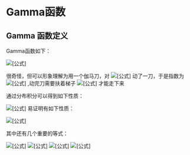 # Gamma函数

## Gamma 函数定义

Gamma函数如下：

![[公式]](https://www.zhihu.com/equation?tex=%5CGamma%28%5Calpha%29%3D%5Cint+_%7B0%7D%5E%7B%5Cinfty%7Dt%5E%7B%5Calpha-1%7De%5E%7B-t%7Ddt%2C+%5Calpha%3E0%5C%5C)

很奇怪，但可以形象理解为用一个伽马刀，对 ![[公式]](https://www.zhihu.com/equation?tex=%5Calpha) 动了一刀，于是指数为 ![[公式]](https://www.zhihu.com/equation?tex=%5Calpha-1) ,动完刀需要扶着梯子 ![[公式]](https://www.zhihu.com/equation?tex=%28-t%29) 才能走下来

通过分布积分可以得到如下性质：

![[公式]](https://www.zhihu.com/equation?tex=%5CGamma%28%5Calpha%2B1%29%3D%5Cint+_%7B0%7D%5E%7B%5Cinfty%7Dt%5E%7B%5Calpha%7De%5E%7B-t%7Ddt%3D-%5Cint+_%7B0%7D%5E%7B%5Cinfty%7Dt%5E%7B%5Calpha%7Dd%28e%5E%7B-t%7D%29%3D-%5Cleft%5Bt%5E%7B%5Calpha%7De%5E%7B-t%7D%7C_%7B0%7D%5E%7B%5Cinfty%7D-%5Calpha%5Cint_%7B0%7D%5E%7B%5Cinfty%7De%5E%7B-t%7Dt%5E%7B%5Calpha-1%7Ddt%5Cright%5D%3D%5Calpha%5CGamma%28%5Calpha%29%5C%5C)
易证明有如下性质：



![[公式]](https://www.zhihu.com/equation?tex=%5CGamma%28n%2B1%29%3Dn%21%2C%5CGamma%281%29%3D1%2C%5CGamma%28%5Cfrac%7B1%7D%7B2%7D%29%3D%5Csqrt%7B%5Cpi%7D%5C%5C)

其中还有几个重要的等式：

![[公式]](https://www.zhihu.com/equation?tex=%5Cint+_%7B0%7D%5E%7B%5Cinfty%7Dx%5E%7Bp-1%7De%5E%7B-%5Calpha+x%7Ddx%3D%5Calpha%5E%7B-p%7D%5CGamma%28p%29%5C%5C) ![[公式]](https://www.zhihu.com/equation?tex=%5Cint+_%7B0%7D%5E%7B%5Cinfty%7Dx%5E%7B-%28p%2B1%29%7De%5E%7B-%5Calpha+x%5E%7B-1%7D%7Ddx%3D%5Calpha%5E%7B-p%7D%5CGamma%28p%29%5C%5C) ![[公式]](https://www.zhihu.com/equation?tex=%5Cint+_%7B0%7D%5E%7B%5Cinfty%7Dx%5E%7Bp-1%7De%5E%7B-%5Calpha+x%5E%7B2%7D%7Ddx%3D%5Cfrac%7B1%7D%7B2%7D%5Calpha%5E%7B-%5Cfrac%7Bp%7D%7B2%7D%7D%5CGamma%28%5Cfrac%7Bp%7D%7B2%7D%29%5C%5C) ![[公式]](https://www.zhihu.com/equation?tex=%5Cint+_%7B0%7D%5E%7B%5Cinfty%7Dx%5E%7B-%28p%2B1%29%7De%5E%7B-%5Calpha+x%5E%7B2%7D%7Ddx%3D%5Calpha%5E%7B-%5Cfrac%7Bp%7D%7B2%7D%7D%5CGamma%28%5Cfrac%7Bp%7D%7B2%7D%29%5C%5C)





























